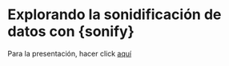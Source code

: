 # Explorando la sonidificación de datos con {sonify}

<!-- badges: start -->
<!-- badges: end -->

Para la presentación, hacer click [aquí](https://alejandraandrea.github.io/slides-xaringan-sonify) 



